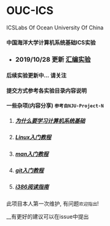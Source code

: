 # OUC-ICS
ICSLabs Of  Ocean University Of China

#### 中国海洋大学计算机系统基础ICS实验

- ### 2019/10/28 更新 [汇编实验](/asmLab)




#### 后续实验更新中... 请关注


#### 提交方式参考各实验目录内容说明


#### 一些杂项(内容分享) `参考自NJU-Project-N`

1. ##### [为什么要学习计算机系统基础](https://nju-projectn.github.io/ics-pa-gitbook/ics2019/why.html)

2. ##### [Linux入门教程](https://nju-projectn.github.io/ics-pa-gitbook/ics2019/linux.html)

3. ##### [man入门教程](https://nju-projectn.github.io/ics-pa-gitbook/ics2019/man.html)

4. ##### [git入门教程](https://nju-projectn.github.io/ics-pa-gitbook/ics2019/git.html)

5. ##### [i386阅读指南](https://nju-projectn.github.io/ics-pa-gitbook/ics2019/i386-intro.html)


此项目本人第一次维护, 有问题`欢迎指出`!

__有更好的建议可以在issue中提出
